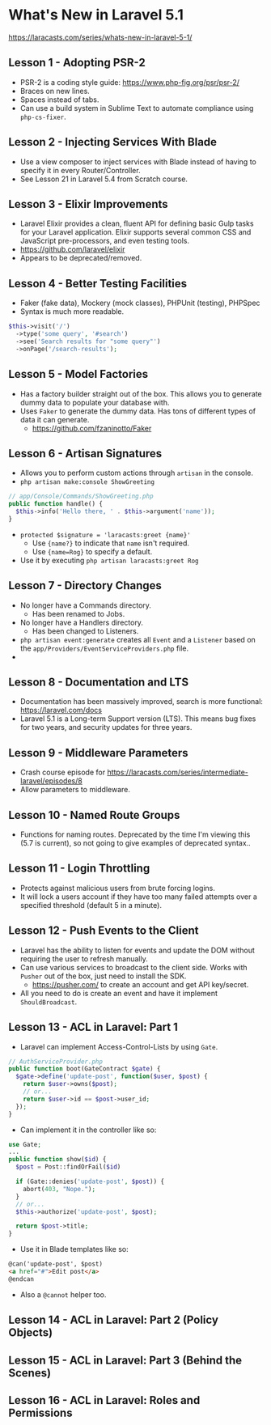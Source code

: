 # What's New in Laravel 5.1
https://laracasts.com/series/whats-new-in-laravel-5-1/

## Lesson 1 - Adopting PSR-2
* PSR-2 is a coding style guide: https://www.php-fig.org/psr/psr-2/
* Braces on new lines.
* Spaces instead of tabs.
* Can use a build system in Sublime Text to automate compliance using `php-cs-fixer`.

## Lesson 2 - Injecting Services With Blade
* Use a view composer to inject services with Blade instead of having to specify it in every Router/Controller.
* See Lesson 21 in Laravel 5.4 from Scratch course.

## Lesson 3 - Elixir Improvements
* Laravel Elixir provides a clean, fluent API for defining basic Gulp tasks for your Laravel application. Elixir supports several common CSS and JavaScript pre-processors, and even testing tools.
* https://github.com/laravel/elixir
* Appears to be deprecated/removed.

## Lesson 4 - Better Testing Facilities
* Faker (fake data), Mockery (mock classes), PHPUnit (testing), PHPSpec
* Syntax is much more readable.
```php
$this->visit('/')
  ->type('some query', '#search')
  ->see('Search results for "some query"')
  ->onPage('/search-results');
```

## Lesson 5 - Model Factories
* Has a factory builder straight out of the box. This allows you to generate dummy data to populate your database with.
* Uses `Faker` to generate the dummy data. Has tons of different types of data it can generate.
  - https://github.com/fzaninotto/Faker

## Lesson 6 - Artisan Signatures
* Allows you to perform custom actions through `artisan` in the console.
* `php artisan make:console ShowGreeting`
```php
// app/Console/Commands/ShowGreeting.php
public function handle() {
  $this->info('Hello there, ' . $this->argument('name'));
}
```
* `protected $signature = 'laracasts:greet {name}'`
  - Use `{name?}` to indicate that `name` isn't required.
  - Use `{name=Rog}` to specify a default.
* Use it by executing `php artisan laracasts:greet Rog`

## Lesson 7 - Directory Changes
* No longer have a Commands directory. 
  - Has been renamed to Jobs.
* No longer have a Handlers directory.
  - Has been changed to Listeners.
* `php artisan event:generate` creates all `Event` and a `Listener` based on the `app/Providers/EventServiceProviders.php` file.
* 

## Lesson 8 - Documentation and LTS
* Documentation has been massively improved, search is more functional: https://laravel.com/docs
* Laravel 5.1 is a Long-term Support version (LTS). This means bug fixes for two years, and security updates for three years.

## Lesson 9 - Middleware Parameters
* Crash course episode for https://laracasts.com/series/intermediate-laravel/episodes/8
* Allow parameters to middleware.

## Lesson 10 - Named Route Groups
* Functions for naming routes. Deprecated by the time I'm viewing this (5.7 is current), so not going to give examples of deprecated syntax..

## Lesson 11 - Login Throttling
* Protects against malicious users from brute forcing logins. 
* It will lock a users account if they have too many failed attempts over a specified threshold (default 5 in a minute).

## Lesson 12 - Push Events to the Client
* Laravel has the ability to listen for events and update the DOM without requiring the user to refresh manually.
* Can use various services to broadcast to the client side. Works with `Pusher` out of the box, just need to install the SDK.
  - https://pusher.com/ to create an account and get API key/secret.
* All you need to do is create an event and have it implement `ShouldBroadcast`.

## Lesson 13 - ACL in Laravel: Part 1
* Laravel can implement Access-Control-Lists by using `Gate`.
```php
// AuthServiceProvider.php
public function boot(GateContract $gate) {
  $gate->define('update-post', function($user, $post) {
    return $user->owns($post);
    // or...
    return $user->id == $post->user_id;
  });
}
```
* Can implement it in the controller like so:
```php
use Gate;
...
public function show($id) {
  $post = Post::findOrFail($id)

  if (Gate::denies('update-post', $post)) {
    abort(403, "Nope.");
  }
  // or...
  $this->authorize('update-post', $post);

  return $post->title;
}
```
* Use it in Blade templates like so:
```html
@can('update-post', $post)
<a href="#">Edit post</a>
@endcan
```
* Also a `@cannot` helper too.

## Lesson 14 - ACL in Laravel: Part 2 (Policy Objects)


## Lesson 15 - ACL in Laravel: Part 3 (Behind the Scenes)


## Lesson 16 - ACL in Laravel: Roles and Permissions

